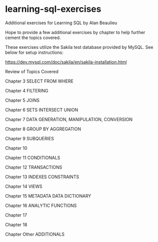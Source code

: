 # learning-sql-exercises
Additional exercises for Learning SQL by Alan Beaulieu

Hope to provide a few additional exercises by chapter to help further cement the topics covered.

These exercises utilize the Sakila test database provided by MySQL.  See below for setup instructions:

https://dev.mysql.com/doc/sakila/en/sakila-installation.html


Review of Topics Covered

Chapter 3
	SELECT
	FROM
	WHERE

Chapter 4
	FILTERING

Chapter 5
	JOINS

Chapter 6
	SETS
	INTERSECT
	UNION

Chapter 7
	DATA GENERATION, MANIPULATION, CONVERSION
	
Chapter 8
	GROUP BY
	AGGREGATION

Chapter 9
	SUBQUERIES

Chapter 10
	
Chapter 11
	CONDITIONALS

Chapter 12
	TRANSACTIONS

Chapter 13
	INDEXES
	CONSTRAINTS

Chapter 14
	VIEWS

Chapter 15
	METADATA
	DATA DICTIONARY

Chapter 16
	ANALYTIC FUNCTIONS

Chapter 17

Chapter 18

Chapter Other
	ADDITIONALS
